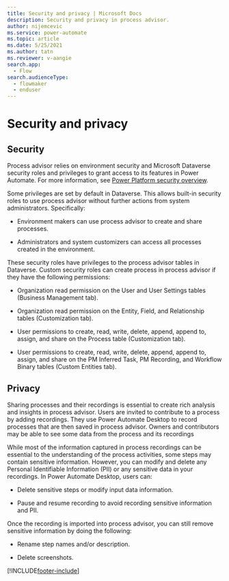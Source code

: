 ```yaml
---
title: Security and privacy | Microsoft Docs
description: Security and privacy in process advisor.
author: nijemcevic 
ms.service: power-automate
ms.topic: article
ms.date: 5/25/2021
ms.author: tatn
ms.reviewer: v-aangie
search.app: 
  - Flow
search.audienceType: 
  - flowmaker
  - enduser
---
```


# Security and privacy

## Security

Process advisor relies on environment security and Microsoft Dataverse security roles and privileges to grant access to its features in Power Automate. For more information, see [Power Platform security overview](/power-platform/admin/wp-security).

Some privileges are set by default in Dataverse. This allows built-in security roles to use process advisor without further actions from system administrators. Specifically:

- Environment makers can use process advisor to create and share processes.

- Administrators and system customizers can access all processes created in the environment.

These security roles have privileges to the process advisor tables in Dataverse. Custom security roles can create process in process advisor if they have the following permissions:

- Organization read permission on the User and User Settings tables (Business Management tab).

- Organization read permission on the Entity, Field, and Relationship tables (Customization tab).

- User permissions to create, read, write, delete, append, append to, assign, and share on the Process table (Customization tab).

- User permissions to create, read, write, delete, append, append to, assign, and share on the PM Inferred Task, PM Recording, and Workflow Binary tables (Custom Entities tab).

## Privacy

Sharing processes and their recordings is essential to create rich analysis and insights in process advisor. Users are invited to contribute to a process by adding recordings. They use Power Automate Desktop to record processes that are then saved in process advisor. Owners and contributors may be able to see some data from the process and its recordings

While most of the information captured in process recordings can be essential to the understanding of the process activities, some steps may contain sensitive information. However, you can modify and delete any Personal Identifiable Information (PII) or any sensitive data in your recordings. In Power Automate Desktop, users can:

- Delete sensitive steps or modify input data information.

- Pause and resume recording to avoid recording sensitive information and PII.

Once the recording is imported into process advisor, you can still remove sensitive information by doing the following:

- Rename step names and/or description.

- Delete screenshots.

[!INCLUDE[footer-include](includes/footer-banner.md)]